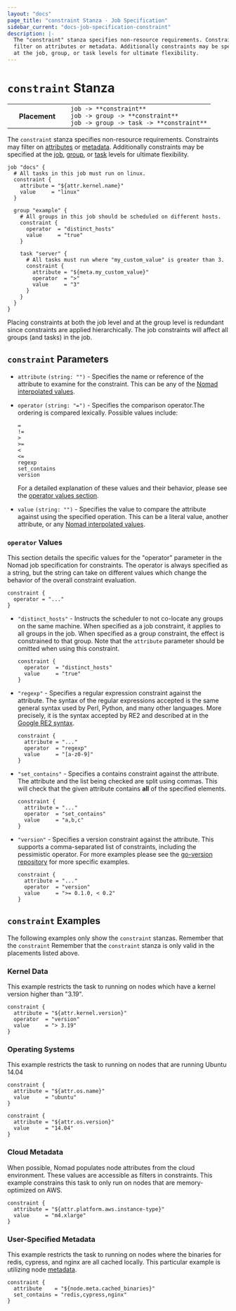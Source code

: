 ```yaml
---
layout: "docs"
page_title: "constraint Stanza - Job Specification"
sidebar_current: "docs-job-specification-constraint"
description: |-
  The "constraint" stanza specifies non-resource requirements. Constraints may
  filter on attributes or metadata. Additionally constraints may be specified
  at the job, group, or task levels for ultimate flexibility.
---
```


# `constraint` Stanza

<table class="table table-bordered table-striped">
  <tr>
    <th width="120">Placement</th>
    <td>
      <code>job -> **constraint**</code>
      <br>
      <code>job -> group -> **constraint**</code>
      <br>
      <code>job -> group -> task -> **constraint**</code>
    </td>
  </tr>
</table>

The `constraint` stanza specifies non-resource requirements. Constraints may
filter on [attributes][interpolation] or [metadata][meta]. Additionally
constraints may be specified at the [job][job], [group][group], or [task][task]
levels for ultimate flexibility.

```hcl
job "docs" {
  # All tasks in this job must run on linux.
  constraint {
    attribute = "${attr.kernel.name}"
    value     = "linux"
  }

  group "example" {
    # All groups in this job should be scheduled on different hosts.
    constraint {
      operator  = "distinct_hosts"
      value     = "true"
    }

    task "server" {
      # All tasks must run where "my_custom_value" is greater than 3.
      constraint {
        attribute = "${meta.my_custom_value}"
        operator  = ">"
        value     = "3"
      }
    }
  }
}
```

Placing constraints at both the job level and at the group level is redundant
since constraints are applied hierarchically. The job constraints will affect
all groups (and tasks) in the job.

## `constraint` Parameters

- `attribute` `(string: "")` - Specifies the name or reference of the attribute
  to examine for the constraint. This can be any of the [Nomad interpolated
  values](/docs/runtime/interpolation.html#interpreted_node_vars).

- `operator` `(string: "=")` - Specifies the comparison operator.The ordering is
  compared lexically. Possible values include:

    ```text
    =
    !=
    >
    >=
    <
    <=
    regexp
    set_contains
    version
    ```

    For a detailed explanation of these values and their behavior, please see
    the [operator values section](#operator-values).

- `value` `(string: "")` - Specifies the value to compare the attribute against
  using the specified operation. This can be a literal value, another attribute,
  or any [Nomad interpolated
  values](/docs/runtime/interpolation.html#interpreted_node_vars).

### `operator` Values

This section details the specific values for the "operator" parameter in the
Nomad job specification for constraints. The operator is always specified as a
string, but the string can take on different values which change the behavior of
the overall constraint evaluation.

```hcl
constraint {
  operator = "..."
}
```

- `"distinct_hosts"` - Instructs the scheduler to not co-locate any groups on
  the same machine. When specified as a job constraint, it applies to all groups
  in the job. When specified as a group constraint, the effect is constrained to
  that group. Note that the `attribute` parameter should be omitted when using
  this constraint.

    ```hcl
    constraint {
      operator  = "distinct_hosts"
      value     = "true"
    }
    ```

- `"regexp"` - Specifies a regular expression constraint against the attribute.
  The syntax of the regular expressions accepted is the same general syntax used
  by Perl, Python, and many other languages. More precisely, it is the syntax
  accepted by RE2 and described at in the [Google RE2
  syntax](https://golang.org/s/re2syntax).

    ```hcl
    constraint {
      attribute = "..."
      operator  = "regexp"
      value     = "[a-z0-9]"
    }
    ```

- `"set_contains"` - Specifies a contains constraint against the attribute. The
  attribute and the list being checked are split using commas. This will check
  that the given attribute contains **all** of the specified elements.

    ```hcl
    constraint {
      attribute = "..."
      operator  = "set_contains"
      value     = "a,b,c"
    }
    ```

- `"version"` - Specifies a version constraint against the attribute. This
  supports a comma-separated list of constraints, including the pessimistic
  operator. For more examples please see the [go-version
  repository](https://github.com/hashicorp/go-version) for more specific
  examples.

    ```hcl
    constraint {
      attribute = "..."
      operator  = "version"
      value     = ">= 0.1.0, < 0.2"
    }
    ```

## `constraint` Examples

The following examples only show the `constraint` stanzas. Remember that the
`constraint` Remember that the `constraint` stanza is only valid in the
placements listed above.

### Kernel Data

This example restricts the task to running on nodes which have a kernel version
higher than "3.19".

```hcl
constraint {
  attribute = "${attr.kernel.version}"
  operator  = "version"
  value     = "> 3.19"
}
```

### Operating Systems

This example restricts the task to running on nodes that are running Ubuntu
14.04

```hcl
constraint {
  attribute = "${attr.os.name}"
  value     = "ubuntu"
}

constraint {
  attribute = "${attr.os.version}"
  value     = "14.04"
}
```

### Cloud Metadata

When possible, Nomad populates node attributes from the cloud environment. These
values are accessible as filters in constraints. This example constrains this
task to only run on nodes that are memory-optimized on AWS.

```hcl
constraint {
  attribute = "${attr.platform.aws.instance-type}"
  value     = "m4.xlarge"
}
```

### User-Specified Metadata

This example restricts the task to running on nodes where the binaries for
redis, cypress, and nginx are all cached locally. This particular example is
utilizing node [metadata][meta].

```hcl
constraint {
  attribute    = "${node.meta.cached_binaries}"
  set_contains = "redis,cypress,nginx"
}
```

[job]: /docs/job-specification/job.html "Nomad job Job Specification"
[group]: /docs/job-specification/group.html "Nomad group Job Specification"
[meta]: /docs/job-specification/meta.html "Nomad meta Job Specification"
[task]: /docs/job-specification/task.html "Nomad task Job Specification"
[interpolation]: /docs/runtime/interpolation.html "Nomad interpolation"
